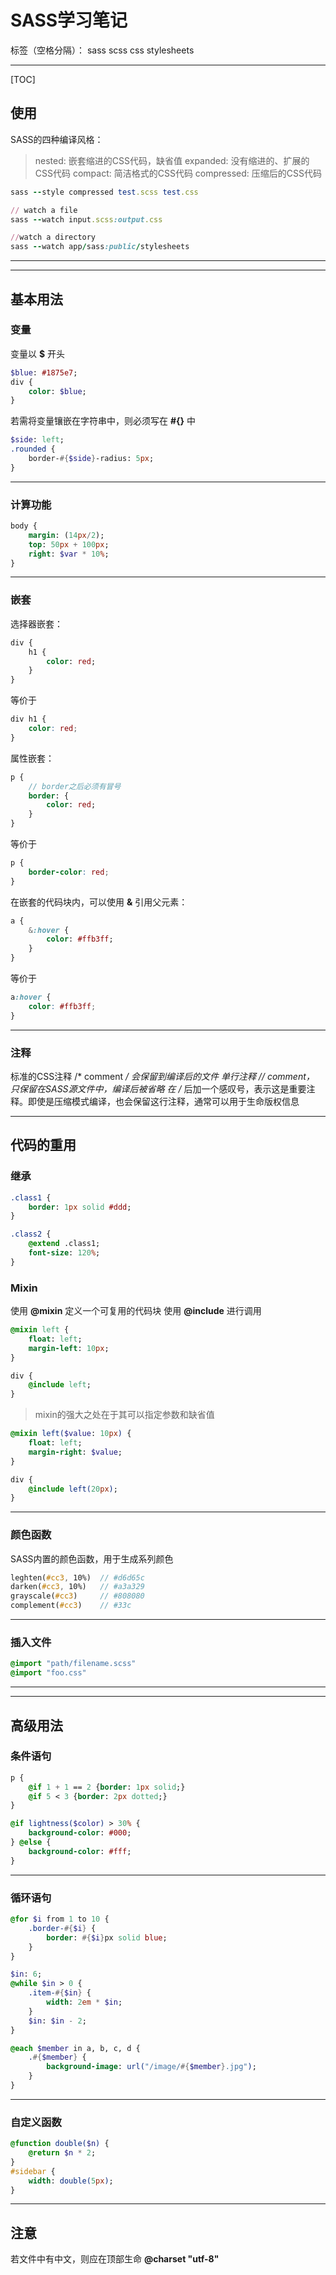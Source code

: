 # SASS学习笔记

标签（空格分隔）： sass scss css stylesheets

---

[TOC]

## 使用

SASS的四种编译风格：
> nested: 嵌套缩进的CSS代码，缺省值
expanded: 没有缩进的、扩展的CSS代码
compact: 简洁格式的CSS代码
compressed: 压缩后的CSS代码

```ruby
sass --style compressed test.scss test.css

// watch a file
sass --watch input.scss:output.css

//watch a directory
sass --watch app/sass:public/stylesheets
```

---

---

## 基本用法

### 变量

变量以 **$** 开头

```sass
$blue: #1875e7;
div {
    color: $blue;
}
```

若需将变量镶嵌在字符串中，则必须写在 **#{}** 中

```sass
$side: left;
.rounded {
    border-#{$side}-radius: 5px;
}
```

---

### 计算功能

```sass
body {
    margin: (14px/2);
    top: 50px + 100px;
    right: $var * 10%;
}
```

---

### 嵌套

选择器嵌套：
```sass
div {
    h1 {
        color: red;
    }
}
```

等价于

```css
div h1 {
    color: red;
}
```

属性嵌套：

```sass
p {
    // border之后必须有冒号
    border: {
        color: red;
    }
}
```

等价于

```css
p {
    border-color: red;
}
```

在嵌套的代码块内，可以使用 **&** 引用父元素：

```sass
a {
    &:hover {
        color: #ffb3ff;
    }
}
```

等价于

```css
a:hover {
    color: #ffb3ff;
}
```

---

### 注释

标准的CSS注释  /* comment */  会保留到编译后的文件
单行注释 // comment， 只保留在SASS源文件中，编译后被省略
在 /* 后加一个感叹号，表示这是重要注释。即使是压缩模式编译，也会保留这行注释，通常可以用于生命版权信息

---

## 代码的重用

### 继承

```sass
.class1 {
    border: 1px solid #ddd;
}

.class2 {
    @extend .class1;
    font-size: 120%;
}
```

### Mixin

使用 **@mixin** 定义一个可复用的代码块
使用 **@include**  进行调用

```sass
@mixin left {
    float: left;
    margin-left: 10px;
}

div {
    @include left;
}
```

> mixin的强大之处在于其可以指定参数和缺省值

```sass
@mixin left($value: 10px) {
    float: left;
    margin-right: $value;
}

div {
    @include left(20px);
}
```

---

### 颜色函数

SASS内置的颜色函数，用于生成系列颜色

```sass
leghten(#cc3, 10%)  // #d6d65c
darken(#cc3, 10%)   // #a3a329
grayscale(#cc3)     // #808080
complement(#cc3)    // #33c
```

---

### 插入文件

```sass
@import "path/filename.scss"
@import "foo.css"
```

---

---

## 高级用法

### 条件语句

```sass
p {
    @if 1 + 1 == 2 {border: 1px solid;}
    @if 5 < 3 {border: 2px dotted;}
}

@if lightness($color) > 30% {
    background-color: #000;
} @else {
    background-color: #fff;
}
```

---

### 循环语句

```sass
@for $i from 1 to 10 {
    .border-#{$i} {
        border: #{$i}px solid blue;
    }
}

$in: 6;
@while $in > 0 {
    .item-#{$in} {
        width: 2em * $in;
    }
    $in: $in - 2;
}

@each $member in a, b, c, d {
    .#{$member} {
        background-image: url("/image/#{$member}.jpg");
    }
}
```

---

### 自定义函数

```sass
@function double($n) {
    @return $n * 2;
}
#sidebar {
    width: double(5px);
}
```

---

## 注意

若文件中有中文，则应在顶部生命 **@charset "utf-8"**
